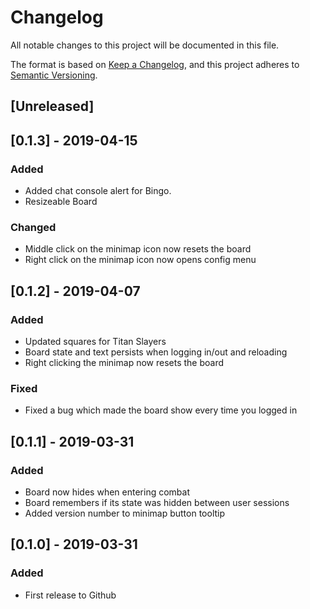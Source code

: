 # Changelog
All notable changes to this project will be documented in this file.

The format is based on [Keep a Changelog](https://keepachangelog.com/en/1.0.0/),
and this project adheres to [Semantic Versioning](https://semver.org/spec/v2.0.0.html).

## [Unreleased]

## [0.1.3] - 2019-04-15
### Added
- Added chat console alert for Bingo.
- Resizeable Board

### Changed
- Middle click on the minimap icon now resets the board
- Right click on the minimap icon now opens config menu

## [0.1.2] - 2019-04-07
### Added
- Updated squares for Titan Slayers
- Board state and text persists when logging in/out and reloading
- Right clicking the minimap now resets the board

### Fixed
- Fixed a bug which made the board show every time you logged in

## [0.1.1] - 2019-03-31
### Added
- Board now hides when entering combat
- Board remembers if its state was hidden between user sessions
- Added version number to minimap button tooltip

## [0.1.0] - 2019-03-31
### Added
- First release to Github
